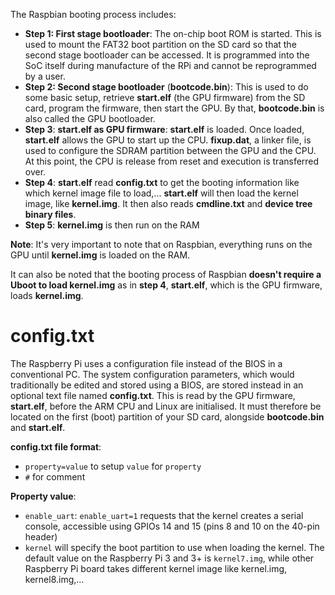 The Raspbian booting process includes:
* **Step 1: First stage bootloader**: The on-chip boot ROM is started. This is used to mount the FAT32 boot partition on the SD card so that the second stage bootloader can be accessed. It is programmed into the SoC itself during manufacture of the RPi and cannot be reprogrammed by a user.
* **Step 2: Second stage bootloader** (**bootcode.bin**): This is used to do some basic setup, retrieve **start.elf** (the GPU firmware) from the SD card, program the firmware, then start the GPU. By that, **bootcode.bin** is also called the GPU bootloader.
* **Step 3**: **start.elf as GPU firmware**: **start.elf** is loaded. Once loaded, **start.elf** allows the GPU to start up the CPU. **fixup.dat**, a linker file, is used to configure the SDRAM partition between the GPU and the CPU. At this point, the CPU is release from reset and execution is transferred over.
* **Step 4**: **start.elf** read **config.txt** to get the booting information like which kernel image file to load,... **start.elf** will then load the kernel image, like **kernel.img**. It then also reads **cmdline.txt** and **device tree binary files**.
* **Step 5**: **kernel.img** is then run on the RAM

**Note**: It's very important to note that on Raspbian, everything runs on the GPU until **kernel.img** is loaded on the RAM.

It can also be noted that the booting process of Raspbian **doesn't require a Uboot to load kernel.img** as in **step 4**, **start.elf**, which is the GPU firmware, loads **kernel.img**.
# config.txt
The Raspberry Pi uses a configuration file instead of the BIOS in a conventional PC. The system configuration parameters, which would traditionally be edited and stored using a BIOS, are stored instead in an optional text file named **config.txt**. This is read by the GPU firmware, **start.elf**, before the ARM CPU and Linux are initialised. It must therefore be located on the first (boot) partition of your SD card, alongside **bootcode.bin** and **start.elf**.

**config.txt file format**:
* ``property=value`` to setup ``value`` for ``property``
* ``#`` for comment

**Property value**:

* ``enable_uart``: ``enable_uart=1`` requests that the kernel creates a serial console, accessible using GPIOs 14 and 15 (pins 8 and 10 on the 40-pin header)
* ``kernel`` will specify the boot partition to use when loading the kernel. The default value on the Raspberry Pi 3 and 3+ is ``kernel7.img``, while other Raspberry Pi board takes different kernel image like kernel.img, kernel8.img,...
